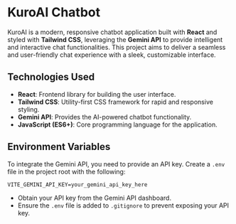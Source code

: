# KuroAI Chatbot

KuroAI is a modern, responsive chatbot application built with **React** and styled with **Tailwind CSS**, leveraging the **Gemini API** to provide intelligent and interactive chat functionalities. This project aims to deliver a seamless and user-friendly chat experience with a sleek, customizable interface.

## Technologies Used
- **React**: Frontend library for building the user interface.
- **Tailwind CSS**: Utility-first CSS framework for rapid and responsive styling.
- **Gemini API**: Provides the AI-powered chatbot functionality.
- **JavaScript (ES6+)**: Core programming language for the application.

## Environment Variables
To integrate the Gemini API, you need to provide an API key. Create a `.env` file in the project root with the following:

```plaintext
VITE_GEMINI_API_KEY=your_gemini_api_key_here
```

- Obtain your API key from the Gemini API dashboard.
- Ensure the `.env` file is added to `.gitignore` to prevent exposing your API key.
